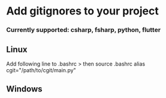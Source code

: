# Add gitignores to your project

### Currently supported: csharp, fsharp, python, flutter

## Linux
Add following line to .bashrc > then source .bashrc
alias cgit="/path/to/cgit/main.py"

## Windows
